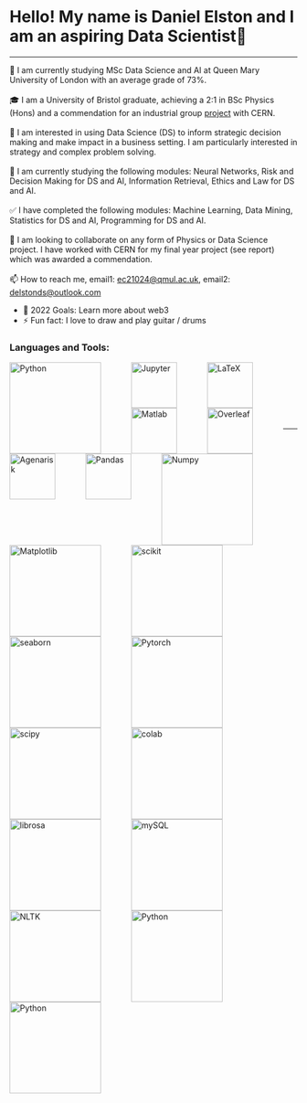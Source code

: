 # Hello! My name is Daniel Elston and I am an aspiring Data Scientist👋
---
👋 I am currently studying MSc Data Science and AI at Queen Mary University of London with an average grade of 73%.<br/>
<br/>
🎓 I am a University of Bristol graduate, achieving a 2:1 in BSc Physics (Hons) and a commendation for an industrial group [project][project] with CERN.<br/>
<br/>
👀 I am interested in using Data Science (DS) to inform strategic decision making and make impact in a business setting. I am particularly interested in strategy and complex problem solving.<br/>
<br/>
🌱 I am currently studying the following modules: Neural Networks, Risk and Decision Making for DS and AI, Information Retrieval, Ethics and Law for DS and AI.<br/>
<br/>
✅	I have completed the following modules: Machine Learning, Data Mining, Statistics for DS and AI, Programming for DS and AI.<br/>
<br/>
💞️ I am looking to collaborate on any form of Physics or Data Science project. I have worked with CERN for my final year project (see report) which was awarded a commendation.<br/><br/>
📫 How to reach me, email1: ec21024@qmul.ac.uk, email2: delstonds@outlook.com<br/>

- 🥅 2022 Goals: Learn more about web3
- ⚡ Fun fact: I love to draw and play guitar / drums

### Languages and Tools:


<img align="left" alt="Python" width="160px" src="https://www.python.org/static/img/python-logo@2x.png" style="padding-right:50px;" />
<img align="left" alt="Jupyter" width="80px" src="https://upload.wikimedia.org/wikipedia/commons/thumb/3/38/Jupyter_logo.svg/883px-Jupyter_logo.svg.png" style="padding-right:50px;"/>
<img align="left" alt="LaTeX" width="80px" src="https://www.latex-project.org/img/latex-project-logo.svg" style="padding-right:50px;" /> 
<img align="left" alt="Matlab" width="80px" src="https://banner2.cleanpng.com/20180703/yrf/kisspng-matlab-simulink-signal-processing-programming-lang-cube-island-online-survival-3d-5b3b394d2f1946.2068935715306079491929.jpg" style="padding-right:50px;" />
<img align="left" alt="Overleaf" width="80px" src="https://images.ctfassets.net/nrgyaltdicpt/6qSXAo1CYEeBn5RkKLOR64/19c74bfb9a32772e353ff25c6f0070f5/ologo_square_colour_light_bg.png" style="padding-right:50px;" />
<img align="left" alt="Agenarisk" width="80px" src="http://www.eecs.qmul.ac.uk/~martin/agena-logo.jpg" style="padding-right:50px;" />
<img align="left" alt="Pandas" width="80px" src="https://pandas.pydata.org/static/img/pandas_white.svg" style="padding-right:50px;"/>
<img align="left" alt="Numpy" width="160px" src="https://numpy.org/images/logo.svg" style="padding-right:50px;"/>
<img align="left" alt="Matplotlib" width="160px" src="https://matplotlib.org/_static/images/logo2.svg" style="padding-right:50px;"/>
<img align="left" alt="scikit" width="160px" src="https://scikit-learn.org/stable/_static/scikit-learn-logo-small.png" style="padding-right:50px;"/>
<img align="left" alt="seaborn" width="160px" src="https://seaborn.pydata.org/_static/logo-wide-lightbg.svg" style="padding-right:50px;"/><br/>
<br/>
<img align="left" alt="Pytorch" width="160px" src="https://upload.wikimedia.org/wikipedia/commons/9/96/Pytorch_logo.png" style="padding-right:50px;"/>
<img align="left" alt="scipy" width="160px" src="https://docs.scipy.org/doc/scipy/_static/logo.svg" style="padding-right:50px;"/>
<img align="left" alt="colab" width="160px" src="https://upload.wikimedia.org/wikipedia/commons/thumb/d/d0/Google_Colaboratory_SVG_Logo.svg/1200px-Google_Colaboratory_SVG_Logo.svg.png" style="padding-right:50px;" />
<img align="left" alt="librosa" width="160px" src="https://librosa.org/doc/latest/_static/librosa_logo_text.svg" style="padding-right:50px;" /><br/>
<br/>
<img align="left" alt="mySQL" width="160px" src="https://download.logo.wine/logo/MySQL/MySQL-Logo.wine.png" style="padding-right:50px;" />
<img align="left" alt="NLTK" width="160px" src="https://miro.medium.com/max/592/1*5dQO7LHrsy3lIi2d0bgRLw.png" style="padding-right:50px;" />
<img align="left" alt="Python" width="160px" src="https://miro.medium.com/max/592/1*5dQO7LHrsy3lIi2d0bgRLw.png" style="padding-right:50px;" />
<img align="left" alt="Python" width="160px" src="https://e7.pngegg.com/pngimages/717/647/png-clipart-logo-karlovac-brand-graphic-design-font-matlab-logo-karlovac-thumbnail.png" style="padding-right:50px;" />







<br />
<br />

---

</details>

[project]: https://github.com/Daniel-Elston/LHC-Particle-Beam-Detection-for-CERN.git

